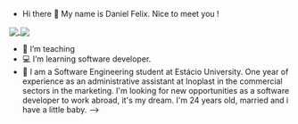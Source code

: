 - Hi there 🖖 My name is Daniel Felix. Nice to meet you !

<a href="https://github.com/devDanielFelix/github-readme-stats">
  <img align="center" src="https://github-readme-stats.vercel.app/api/pin/devDanielFelix=anuraghazra&repo=github-readme-stats" />
</a>
<a href="https://github.com/devDanielFelix/convoychat">
  <img align="center" src="https://github-readme-stats.vercel.app/api/pin/devDanielFelix=anuraghazra&repo=convoychat" />
</a>

- 💼 I’m teaching 
- 💻 I’m learning software developer.
- 💬 I am a Software Engineering student at Estácio University.
      One year of experience as an administrative assistant at Inoplast in the commercial sectors in the marketing.
      I'm looking for new opportunities as a software developer to work abroad, it's my dream.
      I'm 24 years old, married and i have a little baby.
-->
